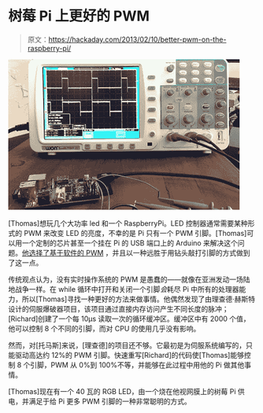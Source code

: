 # 树莓 Pi 上更好的 PWM

> 原文：<https://hackaday.com/2013/02/10/better-pwm-on-the-raspberry-pi/>

![pi](img/fbaa0f1189f7911f45c0deae00e91317.png)

[Thomas]想玩几个大功率 led 和一个 RaspberryPi。LED 控制器通常需要某种形式的 PWM 来改变 LED 的亮度，不幸的是 Pi 只有一个 PWM 引脚。[Thomas]可以用一个定制的芯片甚至一个挂在 Pi 的 USB 端口上的 Arduino 来解决这个问题。[他选择了基于软件的 PWM](http://www.tbideas.com/blog/2013/02/controling-a-high-power-rgb-led-with-a-raspberry-pi/) ，并且以一种远胜于用钻头敲打引脚的方式做到了这一点。

传统观点认为，没有实时操作系统的 PWM 是愚蠢的——就像在亚洲发动一场陆地战争一样。在 while 循环中打开和关闭一个引脚*会*耗尽 Pi 中所有的处理器能力，所以[Thomas]寻找一种更好的方法来做事情。他偶然发现了由理查德·赫斯特设计的伺服爆破器项目，该项目通过直接内存访问产生不同长度的脉冲；[Richard]创建了一个每 10μs 读取一次的循环缓冲区。缓冲区中有 2000 个值，他可以控制 8 个不同的引脚，而对 CPU 的使用几乎没有影响。

然而，对[托马斯]来说，[理查德]的项目还不够。它最初是为伺服系统编写的，只能驱动高达约 12%的 PWM 引脚。快速重写[Richard]的代码使[Thomas]能够控制 8 个引脚，PWM 从 0%到 100%不等，并能够在此过程中用他的 Pi 做其他事情。

[Thomas]现在有一个 40 瓦的 RGB LED，由一个烧在他视网膜上的树莓 Pi 供电，并满足于给 Pi 更多 PWM 引脚的一种非常聪明的方式。